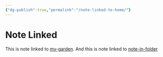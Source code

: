 ```yaml
---
{"dg-publish":true,"permalink":"/note-linked-to-home/"}
---
```



# Note Linked

This is note linked to [my-garden](my-garden.md).
And this is note linked to [note-in-folder](note-in-folder.md)
